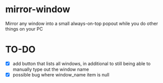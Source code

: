 # mirror-window
Mirror any window into a small always-on-top popout while you do other things on your PC

# TO-DO
- [x] add button that lists all windows, in additional to still being able to manually type out the window name   
- [x] possible bug where window_name item is null